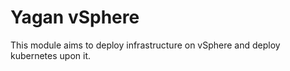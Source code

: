 # Yagan vSphere

This module aims to deploy infrastructure on vSphere and deploy kubernetes upon it.
